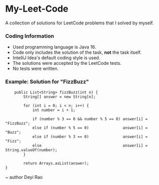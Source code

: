# My-Leet-Code
A collection of solutions for LeetCode problems that I solved by myself.

### Coding Information
* Used programming language is Java 16.
* Code only includes the solution of the task, **not** the task itself.
* IntelliJ Idea's default coding style is used.
* The solutions were accepted by the LeetCode tests.
* No tests were written.

### Example: Solution for "FizzBuzz"
```ChucK
    public List<String> fizzBuzz(int n) {
        String[] answer = new String[n];

        for (int i = 0; i < n; i++) {
            int number = i + 1;

            if (number % 3 == 0 && number % 5 == 0) answer[i] = "FizzBuzz";
            else if (number % 5 == 0)               answer[i] = "Buzz";
            else if (number % 3 == 0)               answer[i] = "Fizz";
            else                                    answer[i] = String.valueOf(number);
        }

        return Arrays.asList(answer);
}
```

~ author Deyi Rao
